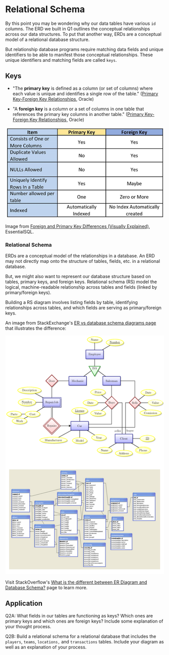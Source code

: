 # Relational Schema

By this point you may be wondering why our data tables have various `id` columns. The ERD we built in Q1 outlines the conceptual relationships across our data structures. To put that another way, ERDs are a conceptual model of a relational database structure.

But relationship database programs require matching data fields and unique identifiers to be able to manifest those conceptual relationships. These unique identifiers and matching fields are called `keys`.

## Keys

- "The **primary key** is defined as a column (or set of columns) where each value is unique and identifies a single row of the table." ([Primary Key-Foreign Key Relationships,](https://docs.oracle.com/cd/E12100_01/books/admintool/admintool_DataModeling4.html) Oracle)

- "A **foreign key** is a column or a set of columns in one table that references the primary key columns in another table." ([Primary Key-Foreign Key Relationships,](https://docs.oracle.com/cd/E12100_01/books/admintool/admintool_DataModeling4.html) Oracle)

<p align="center"><img src="https://github.com/kwaldenphd/elements-of-computing/blob/main/book/images/ch3/keys.jpg?raw=true" width="1000"></p>

Image from [Foreign and Primary Key Differences (Visually Explained),](https://www.essentialsql.com/what-is-the-difference-between-a-primary-key-and-a-foreign-key/) EssentialSQL.

### Relational Schema

ERDs are a conceptual model of the relationships in a database. An ERD may not directly map onto the structure of tables, fields, etc. in a relational database.

But, we might also want to represent our database structure based on tables, primary keys, and foreign keys. Relational schema (RS) model the logical, machine-readable relationship across tables and fields (linked by primary/foreign keys). 

Building a RS diagram involves listing fields by table, identifying relationships across tables, and which fields are serving as primary/foreign keys.

An image from StackExchange's [ER vs database schema diagrams page](https://dba.stackexchange.com/questions/119380/er-vs-database-schema-diagrams) that illustrates the difference:

<p align="center"><img src="https://github.com/kwaldenphd/elements-of-computing/blob/main/book/images/ch3/diagrams.png?raw=true" width="1000"></p>

Visit StackOverflow's [What is the different between ER Diagram and Database Schema?](https://stackoverflow.com/questions/17641134/what-is-different-between-er-diagram-and-database-schema) page to learn more.

## Application

Q2A: What fields in our tables are functioning as keys? Which ones are primary keys and which ones are foreign keys? Include some explanation of your thought process.

Q2B: Build a relational schema for a relational database that includes the `players`, `teams`, `locations,` and `transactions` tables. Include your diagram as well as an explanation of your process.